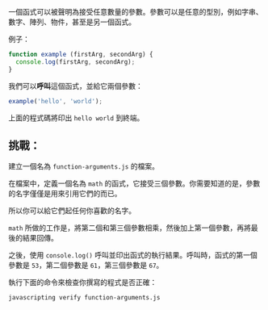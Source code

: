 一個函式可以被聲明為接受任意數量的參數。參數可以是任意的型別，例如字串、數字、陣列、物件，甚至是另一個函式。

例子：

```js
function example (firstArg, secondArg) {
  console.log(firstArg, secondArg);
}
```

我們可以**呼叫**這個函式，並給它兩個參數：

```js
example('hello', 'world');
```

上面的程式碼將印出 `hello world` 到終端。

## 挑戰：

建立一個名為 `function-arguments.js` 的檔案。

在檔案中，定義一個名為 `math` 的函式，它接受三個參數。你需要知道的是，參數的名字僅僅是用來引用它們的而已。

所以你可以給它們起任何你喜歡的名字。

`math` 所做的工作是，將第二個和第三個參數相乘，然後加上第一個參數，再將最後的結果回傳。

之後，使用 `console.log()` 呼叫並印出函式的執行結果。呼叫時，函式的第一個參數是 `53`，第二個參數是 `61`，第三個參數是 `67`。

執行下面的命令來檢查你撰寫的程式是否正確：

```bash
javascripting verify function-arguments.js
```
